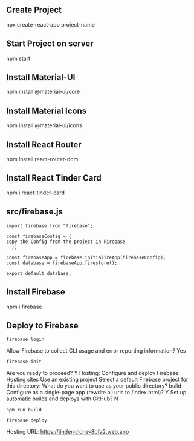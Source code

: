 ## Create Project
npx create-react-app project-name

## Start Project on server
npm start

## Install Material-UI
npm install  @material-ui/core

## Install Material Icons
npm install @material-ui/icons

## Install React Router
npm install react-router-dom

## Install React Tinder Card
npm i react-tinder-card

## src/firebase.js
```
import firebase from "firebase";

const firebaseConfig = {
copy the Config from the project in Firebase
  };

const firebaseApp = firebase.initializeApp(firebaseConfig);
const database = firebaseApp.firestore();

export default database;
```
## Install Firebase
npm i firebase 

## Deploy to Firebase

```
firebase login
```
Allow Firebase to collect CLI usage and error reporting information? Yes
```
firebase init
```
Are you ready to proceed? Y
 Hosting: Configure and deploy Firebase Hosting sites
 Use an existing project
 Select a default Firebase project for this directory: 
What do you want to use as your public directory? build
Configure as a single-page app (rewrite all urls to /index.html)? Y
Set up automatic builds and deploys with GitHub? N
```
npm run build
```
```
firebase deploy
```
Hosting URL: https://tinder-clone-8bfa2.web.app